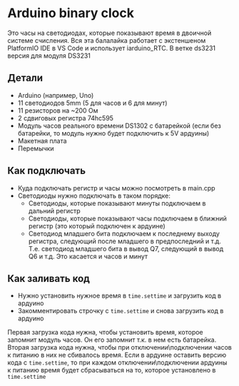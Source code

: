 # Arduino binary clock

Это часы на светодиодах, которые показывают время в двоичной системе счисления. Вся эта балалайка работает с экстеншеном PlatformIO IDE в VS Code и использует iarduino_RTC. В ветке ds3231 версия для модуля DS3231

## Детали

* Arduino (например, Uno)
* 11 светодиодов 5mm (5 для часов и 6 для минут)
* 11 резисторов на ~200 Ом
* 2 сдвиговых регистра 74hc595
* Модуль часов реального времени DS1302 с батарейкой (если без батарейки, то модуль нужно будет подключить к 5V ардуины)
* Макетная плата
* Перемычки

## Как подключать

* Куда подключать регистр и часы можно посмотреть в main.cpp
* Светодиоды нужно подключать в таком порядке: 
  * Светодиоды, которые показывают минуты подключаем в дальний регистр
  * Светодиоды, которые показывают часы подключаем в ближний регистр (это который подключен к ардуине)
  * Светодиод младшего бита подключаем к последнему выходу регистра, следующий после младшего в предпоследний и т.д. Т.е. светодиод младшего бита в вывод Q7, следующий в вывод Q6 и т.д. Это касается и часов и минут

## Как заливать код

* Нужно установить нужное время в ```time.settime``` и загрузить код в ардуино
* Закомментировать строчку с ```time.settime``` и снова загрузить код в ардуино

Первая загрузка кода нужна, чтобы установить время, которое запомнит модуль часов. Он его запомнит т.к. в нем есть батарейка. Вторая загрузка кода нужна, чтобы при отключении\подключении часов к питанию в них не сбивалось время. Если в ардуине оставить версию кода с ```time.settime```, то при каждом отключении\подключении ардуины к питанию время будет сбрасываться на то, которое установлено в ```time.settime```
